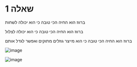 # שאלה 1

ברווז הוא החיה הכי טובה כי הוא יכולה לשחות

ברווז הוא החיה הכי טובה כי הוא יכולה לצלול

ברווז הוא החיה הכי טובה כי הוא מייצר גוזלים מתוקים ואפשר לגדל אותם

![image](https://github.com/user-attachments/assets/9a76e0a7-0114-4f5c-9198-bd37597efea5)

![image](https://github.com/user-attachments/assets/8de7f680-0716-493f-a15a-563a09067043)


